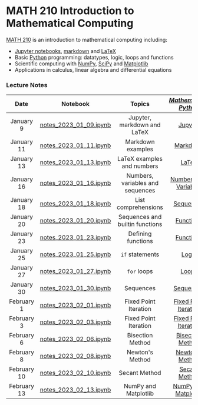 # MATH 210 Introduction to Mathematical Computing

[MATH 210](https://courses.students.ubc.ca/cs/courseschedule?pname=subjarea&tname=subj-course&dept=MATH&course=210) is an introduction to mathematical computing including:

* [Jupyter notebooks](http://jupyter.org/), [markdown](https://en.wikipedia.org/wiki/Markdown) and [LaTeX](https://en.wikibooks.org/wiki/LaTeX/Mathematics)
* Basic [Python](https://www.python.org/) programming: datatypes, logic, loops and functions
* Scientific computing with [NumPy](http://www.numpy.org/), [SciPy](https://scipy.org/) and [Matplotlib](https://matplotlib.org/)
* Applications in calculus, linear algebra and differential equations

### Lecture Notes

| Date | Notebook | Topics | [*Mathematical Python*](https://patrickwalls.github.io/mathematicalpython) |
| :---: | :---: | :---: | :---: |
| January 9 | [notes_2023_01_09.ipynb](notes_2023_01_09.ipynb) | Jupyter, markdown and LaTeX | [Jupyter](https://patrickwalls.github.io/mathematicalpython/jupyter/notebook/) |
| January 11 | [notes_2023_01_11.ipynb](notes_2023_01_11.ipynb) | Markdown examples | [Markdown](https://patrickwalls.github.io/mathematicalpython/jupyter/markdown/) |
| January 13 | [notes_2023_01_13.ipynb](notes_2023_01_13.ipynb) | LaTeX examples and numbers | [LaTeX](https://patrickwalls.github.io/mathematicalpython/jupyter/latex/) |
| January 16 | [notes_2023_01_16.ipynb](notes_2023_01_16.ipynb) | Numbers, variables and sequences | [Numbers](https://patrickwalls.github.io/mathematicalpython/python/numbers/) and [Variables](https://patrickwalls.github.io/mathematicalpython/python/variables/) |
| January 18 | [notes_2023_01_18.ipynb](notes_2023_01_18.ipynb) | List comprehensions | [Sequences](https://patrickwalls.github.io/mathematicalpython/python/sequences/) |
| January 20 | [notes_2023_01_20.ipynb](notes_2023_01_20.ipynb) | Sequences and builtin functions | [Functions](https://patrickwalls.github.io/mathematicalpython/python/functions/) |
| January 23 | [notes_2023_01_23.ipynb](notes_2023_01_23.ipynb) | Defining functions | [Functions](https://patrickwalls.github.io/mathematicalpython/python/functions/) |
| January 25 | [notes_2023_01_25.ipynb](notes_2023_01_25.ipynb) | `if` statements | [Logic](https://patrickwalls.github.io/mathematicalpython/python/logic/) |
| January 27 | [notes_2023_01_27.ipynb](notes_2023_01_27.ipynb) | `for` loops | [Loops](https://patrickwalls.github.io/mathematicalpython/python/loops/) |
| January 30 | [notes_2023_01_30.ipynb](notes_2023_01_30.ipynb) | Sequences | [Sequences](https://en.wikipedia.org/wiki/Sequence) |
| February 1 | [notes_2023_02_01.ipynb](notes_2023_02_01.ipynb) | Fixed Point Iteration | [Fixed Point Iteration](https://en.wikipedia.org/wiki/Fixed-point_iteration) |
| February 3 | [notes_2023_02_03.ipynb](notes_2023_02_03.ipynb) | Fixed Point Iteration | [Fixed Point Iteration](https://en.wikipedia.org/wiki/Fixed-point_iteration) |
| February 6 | [notes_2023_02_06.ipynb](notes_2023_02_06.ipynb) | Bisection Method | [Bisection Method](https://patrickwalls.github.io/mathematicalpython/root-finding/bisection/) |
| February 8 | [notes_2023_02_08.ipynb](notes_2023_02_08.ipynb) | Newton's Method | [Newton's Method](https://patrickwalls.github.io/mathematicalpython/root-finding/newton/) |
| February 10 | [notes_2023_02_10.ipynb](notes_2023_02_10.ipynb) | Secant Method | [Secant Method](https://patrickwalls.github.io/mathematicalpython/root-finding/secant/) |
| February 13 | [notes_2023_02_13.ipynb](notes_2023_02_13.ipynb) | NumPy and Matplotlib | [NumPy](https://patrickwalls.github.io/mathematicalpython/scipy/numpy/) and [Matplotlib](https://patrickwalls.github.io/mathematicalpython/scipy/matplotlib/) |